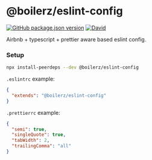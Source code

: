 # @boilerz/eslint-config

[![GitHub package.json version](https://img.shields.io/github/package-json/v/boilerz/eslint-config)](https://www.npmjs.com/package/@boilerz/eslint-config)
[![David](https://david-dm.org/boilerz/eslint-config/repo.svg)](https://david-dm.org/boilerz/eslint-config)

Airbnb + typescript + prettier aware based eslint config.

### Setup

```bash
npx install-peerdeps --dev @boilerz/eslint-config
```

`.eslintrc` example:
```json
{
  "extends": "@boilerz/eslint-config"
}
```

`.prettierrc` example:
```json
{
  "semi": true,
  "singleQuote": true,
  "tabWidth": 2,
  "trailingComma": "all"
}

```
